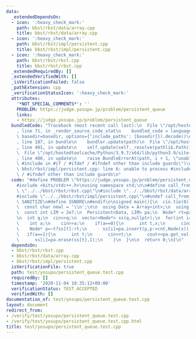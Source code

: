 ```yaml
---
data:
  _extendedDependsOn:
  - icon: ':heavy_check_mark:'
    path: bbst/rbst/data/array.cpp
    title: bbst/rbst/data/array.cpp
  - icon: ':heavy_check_mark:'
    path: bbst/rbst/impl/persistent.cpp
    title: bbst/rbst/impl/persistent.cpp
  - icon: ':heavy_check_mark:'
    path: bbst/rbst/rbst.cpp
    title: bbst/rbst/rbst.cpp
  _extendedRequiredBy: []
  _extendedVerifiedWith: []
  _isVerificationFailed: false
  _pathExtension: cpp
  _verificationStatusIcon: ':heavy_check_mark:'
  attributes:
    '*NOT_SPECIAL_COMMENTS*': ''
    PROBLEM: https://judge.yosupo.jp/problem/persistent_queue
    links:
    - https://judge.yosupo.jp/problem/persistent_queue
  bundledCode: "Traceback (most recent call last):\n  File \"/opt/hostedtoolcache/Python/3.9.7/x64/lib/python3.9/site-packages/onlinejudge_verify/documentation/build.py\"\
    , line 71, in _render_source_code_stat\n    bundled_code = language.bundle(stat.path,\
    \ basedir=basedir, options={'include_paths': [basedir]}).decode()\n  File \"/opt/hostedtoolcache/Python/3.9.7/x64/lib/python3.9/site-packages/onlinejudge_verify/languages/cplusplus.py\"\
    , line 187, in bundle\n    bundler.update(path)\n  File \"/opt/hostedtoolcache/Python/3.9.7/x64/lib/python3.9/site-packages/onlinejudge_verify/languages/cplusplus_bundle.py\"\
    , line 401, in update\n    self.update(self._resolve(pathlib.Path(included), included_from=path))\n\
    \  File \"/opt/hostedtoolcache/Python/3.9.7/x64/lib/python3.9/site-packages/onlinejudge_verify/languages/cplusplus_bundle.py\"\
    , line 400, in update\n    raise BundleErrorAt(path, i + 1, \"unable to process\
    \ #include in #if / #ifdef / #ifndef other than include guards\")\nonlinejudge_verify.languages.cplusplus_bundle.BundleErrorAt:\
    \ bbst/rbst/impl/persistent.cpp: line 6: unable to process #include in #if / #ifdef\
    \ / #ifndef other than include guards\n"
  code: "#define PROBLEM \"https://judge.yosupo.jp/problem/persistent_queue\"\n\n\
    #include <bits/stdc++.h>\nusing namespace std;\n\n#define call_from_test\n#include\
    \ \"../../bbst/rbst/rbst.cpp\"\n#include \"../../bbst/rbst/data/array.cpp\"\n\
    #include \"../../bbst/rbst/impl/persistent.cpp\"\n#undef call_from_test\n\n#ifdef\
    \ SANITIZE\n#define IGNORE\n#endif\n\nsigned main(){\n  cin.tie(0);\n  ios::sync_with_stdio(0);\n\
    \  const char newl = '\\n';\n\n  using Data = Array<int>;\n  using Node = Data::Node;\n\
    \  const int LIM = 2e7;\n  Persistent<Data, LIM> pa;\n  Node* rt=pa.create(0);\n\
    \n  int q;\n  cin>>q;\n  vector<Node*> ss(q,nullptr);\n  for(int i=0;i<q;i++){\n\
    \    int a;\n    cin>>a;\n    if(a==0){\n      int t,x;\n      cin>>t>>x;\n  \
    \    Node* p=~t?ss[t]:rt;\n      ss[i]=pa.insert(p,p->cnt,Node(x));\n    }\n \
    \   if(a==1){\n      int t;\n      cin>>t;\n      cout<<pa.get_val(ss[t],1)<<newl;\n\
    \      ss[i]=pa.erase(ss[t],1);\n    }\n  }\n\n  return 0;\n}\n"
  dependsOn:
  - bbst/rbst/rbst.cpp
  - bbst/rbst/data/array.cpp
  - bbst/rbst/impl/persistent.cpp
  isVerificationFile: true
  path: test/yosupo/persistent_queue.test.cpp
  requiredBy: []
  timestamp: '2020-11-04 18:35:12+09:00'
  verificationStatus: TEST_ACCEPTED
  verifiedWith: []
documentation_of: test/yosupo/persistent_queue.test.cpp
layout: document
redirect_from:
- /verify/test/yosupo/persistent_queue.test.cpp
- /verify/test/yosupo/persistent_queue.test.cpp.html
title: test/yosupo/persistent_queue.test.cpp
---
```

